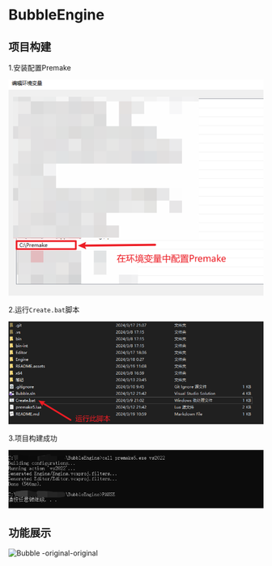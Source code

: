 # BubbleEngine

## 项目构建

1.安装配置Premake

![image-20240319110818580](README.assets/image-20240319110818580.png)

2.运行`Create.bat`脚本

![image-20240319110913799](README.assets/image-20240319110913799.png)

3.项目构建成功

![image-20240319110956768](README.assets/image-20240319110956768.png)

## 功能展示

![Bubble -original-original](README.assets/Bubble%20-original-original.gif)

